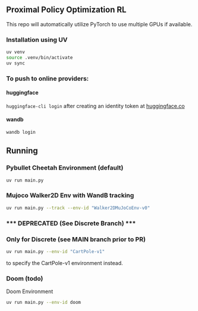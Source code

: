 ## Proximal Policy Optimization RL
This repo will automatically utilize PyTorch to use multiple GPUs if available.

### Installation using UV
```bash
uv venv
source .venv/bin/activate
uv sync
```

### To push to online providers:

#### huggingface
`huggingface-cli login` after creating an identity token at [huggingface.co](https://huggingface.co/kismet163/ReinforcePPO)

#### wandb
```bash
wandb login
```

## Running

###  Pybullet Cheetah Environment (default)
```bash
uv run main.py
```

###  Mujoco Walker2D Env with WandB tracking
```bash
uv run main.py --track --env-id "Walker2DMuJoCoEnv-v0"
```


### *** DEPRECATED (See Discrete Branch) *** ###
### Only for Discrete (see MAIN branch prior to PR)
```bash
uv run main.py --env-id "CartPole-v1"
```
to specify the CartPole-v1 environment instead. 

### Doom (todo)
Doom Environment
```bash
uv run main.py --env-id doom
```


